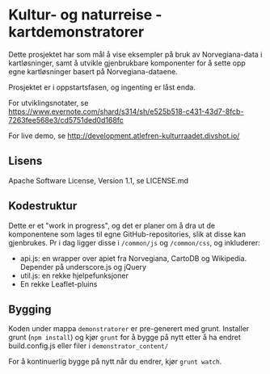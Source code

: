 Kultur- og naturreise - kartdemonstratorer
==========================================

Dette prosjektet har som mål å vise eksempler på bruk av Norvegiana-data 
i kartløsninger, samt å utvikle gjenbrukbare komponenter for å sette opp
egne kartløsninger basert på Norvegiana-dataene. 

Prosjektet er i oppstartsfasen, og ingenting er låst enda.


For utviklingsnotater, se https://www.evernote.com/shard/s314/sh/e525b518-c431-43d7-8fcb-7263fee568e3/cd5751ded0d168fc


For live demo, se http://development.atlefren-kulturraadet.divshot.io/


Lisens
------
Apache Software License, Version 1.1, se LICENSE.md


Kodestruktur
------------

Dette er et "work in progress", og det er planer om å dra ut de komponentene som lages til egne GitHub-repositories, slik at disse kan gjenbrukes. Pr i dag ligger disse i ```/common/js``` og ```/common/css```, og inkluderer:

- api.js: en wrapper over apiet fra Norvegiana, CartoDB og Wikipedia. Depender på underscore.js og jQuery
- util.js: en rekke hjelpefunksjoner
- En rekke Leaflet-pluins


Bygging
-------
Koden under mappa ```demonstratorer``` er pre-generert med grunt. Installer 
grunt (```npm install```) og kjør ```grunt``` for å bygge på nytt etter å ha 
endret build.config.js eller filer i ```demonstrator_content/```

For å kontinuerlig bygge på nytt når du endrer, kjør ```grunt watch```.